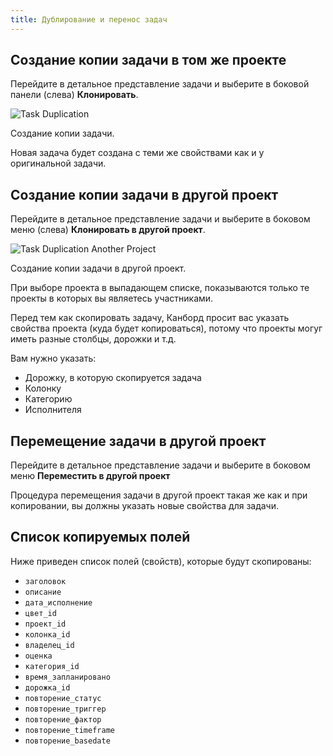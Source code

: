 ```yaml
---
title: Дублирование и перенос задач
---
```



Создание копии задачи в том же проекте
--------------------------------------

Перейдите в детальное представление задачи и выберите в боковой панели (слева) **Клонировать**.

![Task Duplication](/images/v1/task-duplication.png)

Создание копии задачи.

Новая задача будет создана с теми же свойствами как и у оригинальной задачи.

Создание копии задачи в другой проект
-------------------------------------

Перейдите в детальное представление задачи и выберите в боковом меню (слева) **Клонировать в другой проект**.

![Task Duplication Another Project](/images/v1/task-duplication-another-project.png)

Создание копии задачи в другой проект.


При выборе проекта в выпадающем списке, показываются только те проекты в которых вы являетесь участниками.

Перед тем как скопировать задачу, Канборд просит вас указать свойства проекта (куда будет копироваться), потому что проекты могуг иметь разные столбцы, дорожки и т.д.

Вам нужно указать:

-   Дорожку, в которую скопируется задача
-   Колонку
-   Категорию
-   Исполнителя

Перемещение задачи в другой проект
----------------------------------

Перейдите в детальное представление задачи и выберите в боковом меню **Переместить в другой проект**

Процедура перемещения задачи в другой проект такая же как и при копировании, вы должны указать новые свойства для задачи.

Список копируемых полей
-----------------------

Ниже приведен список полей (свойств), которые будут скопированы:

-   `заголовок`
-   `описание`
-   `дата_исполнение`
-   `цвет_id`
-   `проект_id`
-   `колонка_id`
-   `владелец_id`
-   `оценка`
-   `категория_id`
-   `время_запланировано`
-   `дорожка_id`
-   `повторение_статус`
-   `повторение_триггер`
-   `повторение_фактор`
-   `повторение_timeframe`
-   `повторение_basedate`
